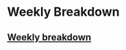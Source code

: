 # Weekly Breakdown
## [Weekly breakdown](https://fastasjamesschool.github.io/DataScienceResearch/WeeklyUpdates/2-22to3-1.md)